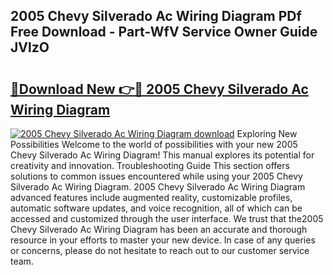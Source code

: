 ## 2005 Chevy Silverado Ac Wiring Diagram PDf Free Download - Part-WfV Service Owner Guide JVlzO

# <h2><a href="http://dfkl71.blite.top/?on=2005+Chevy+Silverado+Ac+Wiring+Diagram">🔗Download New 👉🔴 2005 Chevy Silverado Ac Wiring Diagram</a></h2>

[![2005 Chevy Silverado Ac Wiring Diagram download](https://i.imgur.com/lujVjoI.png)](http://dfkl71.blite.top/?on=2005+Chevy+Silverado+Ac+Wiring+Diagram)
Exploring New Possibilities Welcome to the world of possibilities with your new 2005 Chevy Silverado Ac Wiring Diagram! This manual explores its potential for creativity and innovation. Troubleshooting Guide This section offers solutions to common issues encountered while using your 2005 Chevy Silverado Ac Wiring Diagram. 2005 Chevy Silverado Ac Wiring Diagram advanced features include augmented reality, customizable profiles, automatic software updates, and voice recognition, all of which can be accessed and customized through the user interface. We trust that the2005 Chevy Silverado Ac Wiring Diagram has been an accurate and thorough resource in your efforts to master your new device. In case of any queries or concerns, please do not hesitate to reach out to our customer service team.
